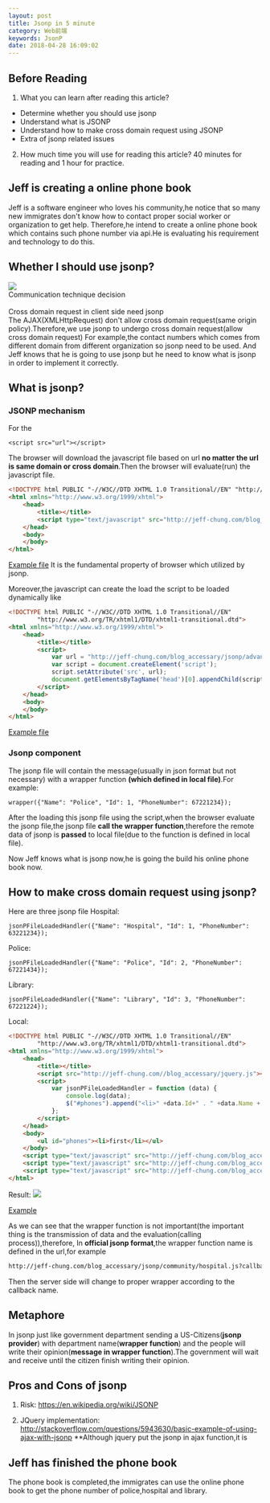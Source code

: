 ```yaml
---
layout: post
title: Jsonp in 5 minute
category: Web前端
keywords: JsonP
date: 2018-04-28 16:09:02
---
```


## Before Reading

1.  What you can learn after reading this article?

* Determine whether you should use jsonp
* Understand what is JSONP
* Understand how to make cross domain request using JSONP
* Extra of jsonp related issues

2.  How much time you will use for reading this article?
    40 minutes for reading and 1 hour for practice.

## Jeff is creating a online phone book

Jeff is a software engineer who loves his community,he notice that so many new immigrates don't know how to contact proper social worker or organization to get help.
Therefore,he intend to create a online phone book which contains such phone number via api.He is evaluating his requirement and technology to do this.

## Whether I should use jsonp?

<div class="minipic-container">
<img class="minipic" src="http://jeff-chung.com/blog_accessary/writing_common_accessary/decision.jpg" />
<div class="minitext-container">
<div class="minipic-title">Communication technique decision</div><br />
<div class="minipic-content">Cross domain request in client side need jsonp</div>
</div>
</div>
The AJAX(XMLHttpRequest) don't allow cross domain request(same origin policy).Therefore,we use jsonp to undergo cross domain request(allow cross domain request)
For example,the contact numbers which comes from different domain from different organization so jsonp need to be used.
And Jeff knows that he is going to use jsonp but he need to know what is jsonp in order to implement it correctly.

## What is jsonp?

### JSONP mechanism

For the

```
<script src="url"></script>
```

The browser will download the javascript file based on url **no matter the url is same domain or cross domain**.Then the browser will evaluate(run) the javascript file.

```html
<!DOCTYPE html PUBLIC "-//W3C//DTD XHTML 1.0 Transitional//EN" "http://www.w3.org/TR/xhtml1/DTD/xhtml1-transitional.dtd">
<html xmlns="http://www.w3.org/1999/xhtml">
    <head>
        <title></title>
        <script type="text/javascript" src="http://jeff-chung.com/blog_accessary/jsonp/basic/remote.js"></script>
    </head>
    <body>
    </body>
</html>
```

<a href="http://jeff-chung.com/blog_accessary/jsonp/basic/local.html" download>Example file</a>
It is the fundamental property of browser which utilized by jsonp.

Moreover,the javascript can create the load the script to be loaded dynamically like

```html
<!DOCTYPE html PUBLIC "-//W3C//DTD XHTML 1.0 Transitional//EN"
        "http://www.w3.org/TR/xhtml1/DTD/xhtml1-transitional.dtd">
<html xmlns="http://www.w3.org/1999/xhtml">
    <head>
        <title></title>
        <script>
            var url = "http://jeff-chung.com/blog_accessary/jsonp/advanced/remote.js";
            var script = document.createElement('script');
            script.setAttribute('src', url);
            document.getElementsByTagName('head')[0].appendChild(script);
        </script>
    </head>
    <body>
    </body>
</html>
```

<a href="http://jeff-chung.com/blog_accessary/jsonp/advanced/local.html" download>Example file</a>

### Jsonp component

The jsonp file will contain the message(usually in json format but not necessary) with a wrapper function **(which defined in local file)**.For example:

```
wrapper({"Name": "Police", "Id": 1, "PhoneNumber": 67221234});
```

After the loading this jsonp file using the script,when the browser evaluate the jsonp file,the jsonp file **call the wrapper function**,therefore the remote data of jsonp is **passed** to local file(due to the function is defined in local file).

Now Jeff knows what is jsonp now,he is going the build his online phone book now.

## How to make cross domain request using jsonp?

Here are three jsonp file
Hospital:

```
jsonPFileLoadedHandler({"Name": "Hospital", "Id": 1, "PhoneNumber": 63221234});
```

Police:

```
jsonPFileLoadedHandler({"Name": "Police", "Id": 2, "PhoneNumber": 67221434});
```

Library:

```
jsonPFileLoadedHandler({"Name": "Library", "Id": 3, "PhoneNumber": 67221224});
```

Local:

```html
<!DOCTYPE html PUBLIC "-//W3C//DTD XHTML 1.0 Transitional//EN"
        "http://www.w3.org/TR/xhtml1/DTD/xhtml1-transitional.dtd">
<html xmlns="http://www.w3.org/1999/xhtml">
    <head>
        <title></title>
        <script src="http://jeff-chung.com//blog_accessary/jquery.js"></script>
        <script>
            var jsonPFileLoadedHandler = function (data) {
                console.log(data);
                $("#phones").append("<li>" +data.Id+" . " +data.Name + "("+data.PhoneNumber+ ")</li>");
            };
        </script>
    </head>
    <body>
        <ul id="phones"><li>first</li></ul>
    </body>
    <script type="text/javascript" src="http://jeff-chung.com/blog_accessary/jsonp/community/hospital.js"></script>
    <script type="text/javascript" src="http://jeff-chung.com/blog_accessary/jsonp/community/police.js"></script>
    <script type="text/javascript" src="http://jeff-chung.com/blog_accessary/jsonp/community/library.js"></script>
</html>
```

Result:
![ ](http://jeff-chung.com/blog_accessary/blog_images/jsonp/1.png)

<a href="http://jeff-chung.com/blog_accessary/jsonp/community/community.zip" download>Example</a>

As we can see that the wrapper function is not important(the important thing is the transmission of data and the evaluation(calling process)),therefore,
In **official jsonp format**,the wrapper function name is defined in the url,for example

```html
http://jeff-chung.com/blog_accessary/jsonp/community/hospital.js?callback=jsonPFileLoadedHandler
```

Then the server side will change to proper wrapper according to the callback name.

## Metaphore

In jsonp just like government department sending a US-Citizens(**jsonp provider**) with department name(**wrapper function**) and the people will write their opinion(**message in wrapper function**).The government will wait and receive until the citizen finish writing their opinion.

## Pros and Cons of jsonp

1.  Risk:
    https://en.wikipedia.org/wiki/JSONP

2.  JQuery implementation:
    http://stackoverflow.com/questions/5943630/basic-example-of-using-ajax-with-jsonp
    \*\*Although jquery put the jsonp in ajax function,it is

## Jeff has finished the phone book

The phone book is completed,the immigrates can use the online phone book to get the phone number of police,hospital and library.
